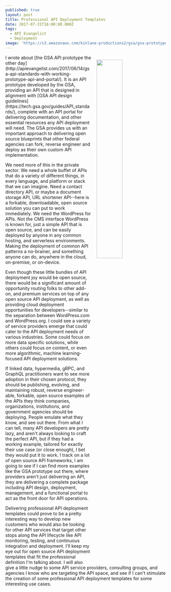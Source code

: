 ```yaml
---
published: true
layout: post
title: Professional API Deployment Templates
date: 2017-07-31T16:00:00.000Z
tags:
  - API Evangelist
  - Deployment
image: 'https://s3.amazonaws.com/kinlane-productions2/gsa/gsa-prototype-api-portal.png'
---
```

<p><a href="http://apievangelist.com/2017/06/14/gsa-api-standards-with-working-prototype-api-and-portal/"><img src="https://s3.amazonaws.com/kinlane-productions2/gsa/gsa-prototype-api-portal.png" align="right" width="40%" style="padding: 15px;" /></a></p>I wrote about [the GSA API prototype the other day](http://apievangelist.com/2017/06/14/gsa-api-standards-with-working-prototype-api-and-portal/). It is an API prototype developed by the GSA, providing an API that is designed in alignment with [GSA API design guidelines](https://tech.gsa.gov/guides/API_standards/), complete with an API portal for delivering documentation, and other essential resources any API deployment will need. The GSA provides us with an important approach to delivering open source blueprints that other federal agencies can fork, reverse engineer and deploy as their own custom API implementation.

We need more of this in the private sector. We need a whole buffet of APIs that do a variety of different things, in every language, and platform or stack that we can imagine. Need a contact directory API, or maybe a document storage API, URL shortener API--here is a forkable, downloadable, open source solution you can put to work immediately. We need the WordPress for APIs. Not the CMS interface WordPress is known for, just a simple API that is open source, and can be easily deployed by anyone in any common hosting, and serverless environments. Making the deployment of common API patterns a no-brainer, and something anyone can do, anywhere in the cloud, on-premise, or on-device.

Even though these little bundles of API deployment joy would be open source, there would be a significant amount of opportunity routing folks to other add-on, and premium services on top of any open source API deployment, as well as providing cloud deployment opportunities for developers--similar to the separation between WordPress.com and WordPress.org. I could see a variety of service providers emerge that could cater to the API deployment needs of various industries. Some could focus on more data specific solutions, while others could focus on content, or even more algorithmic, machine learning-focused API deployment solutions.

If linked data, hypermedia, gRPC, and GraphQL practitioners want to see more adoption in their chosen protocol, they should be publishing, evolving, and maintaining robust, reverse engineer-able, forkable, open source examples of the APIs they think companies, organizations, institutions, and government agencies should be deploying. People emulate what they know, and see out there. From what I can tell, many API developers are pretty lazy, and aren't always looking to craft the perfect API, but if they had a working example, tailored for exactly their use case (or close enough), I bet they would put it to work. I track on a lot of open source API frameworks, I am going to see if I can find more examples like the GSA prototype out there, where providers aren't just delivering an API, they are delivering a complete package including API design, deployment, management, and a functional portal to act as the front door for API operations.

Delivering professional API deployment templates could prove to be a pretty interesting way to develop new customers who would also be looking for other API services that target other stops along the API lifecycle like API monitoring, testing, and continuous integration and deployment. I'll keep my eye out for open source API deployment templates that fit the professional definition I'm talking about. I will also give a little nudge to some API service providers, consulting groups, and agencies I know who are targeting the API space, and see if I can't stimulate the creation of some professional API deployment templates for some interesting use cases.
